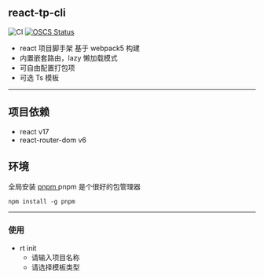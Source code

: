 ## react-tp-cli

![CI](https://github.com/Hitotsubashi/cicd-study/actions/workflows/ci.yml/badge.svg)
[![OSCS Status](https://www.oscs1024.com/platform/badge/wanpan11/react-template-cli.svg?size=small)](https://www.oscs1024.com/project/wanpan11/react-template-cli?ref=badge_small)

- react 项目脚手架 基于 webpack5 构建
- 内置嵌套路由，lazy 懒加载模式
- 可自由配置打包项
- 可选 Ts 模板

---

## 项目依赖

- react v17
- react-router-dom v6

## 环境

全局安装 <a href="https://pnpm.io/"> pnpm </a>
pnpm 是个很好的包管理器

```
npm install -g pnpm
```

---

### 使用

- rt init
  - 请输入项目名称
  - 请选择模板类型
